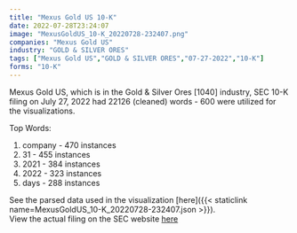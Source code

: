 ```yaml
---
title: "Mexus Gold US 10-K"
date: 2022-07-28T23:24:07
image: "MexusGoldUS_10-K_20220728-232407.png"
companies: "Mexus Gold US"
industry: "GOLD & SILVER ORES"
tags: ["Mexus Gold US","GOLD & SILVER ORES","07-27-2022","10-K"]
forms: "10-K"
---
```

Mexus Gold US, which is in the Gold & Silver Ores [1040] industry, SEC 10-K filing on July 27, 2022 had 22126 (cleaned) words - 600 were utilized for the visualizations.

Top Words:
1. company - 470 instances
2. 31 - 455 instances
3. 2021 - 384 instances
4. 2022 - 323 instances
5. days - 288 instances


See the parsed data used in the visualization [here]({{< staticlink name=MexusGoldUS_10-K_20220728-232407.json >}}).  
View the actual filing on the SEC website [here](https://www.sec.gov/Archives/edgar/data/1355677/0001096906-22-001710.txt)
